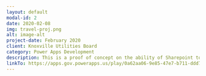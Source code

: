 ```yaml
---
layout: default
modal-id: 2
date: 2020-02-08
img: travel-proj.png
alt: image-alt
project-date: February 2020
client: Knoxville Utilities Board
category: Power Apps Development
description: This is a proof of concept on the ability of Sharepoint to handle older systems stored within IBM Notes. This application in particular was made to handle Travel Requests and save those to a ordered list. From there the app automates the approval process sending the request to the appropriate members in the organization via an Outlook plugin. These requests can be responded to solely within Outlook and report their responses back to the corresponding request either approving, denying, or requesting modification with or without comments.
linkTo: https://apps.gov.powerapps.us/play/0a62aa06-9e85-47e7-b711-ddd79dd076d2?tenantId=b23dd361-6f32-4048-8f90-81a7370fe20a
---
```

